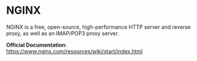 # NGINX

NGINX is a free, open-source, high-performance HTTP server and reverse proxy, as well as an IMAP/POP3 proxy server.

__Official Documentation__: https://www.nginx.com/resources/wiki/start/index.html